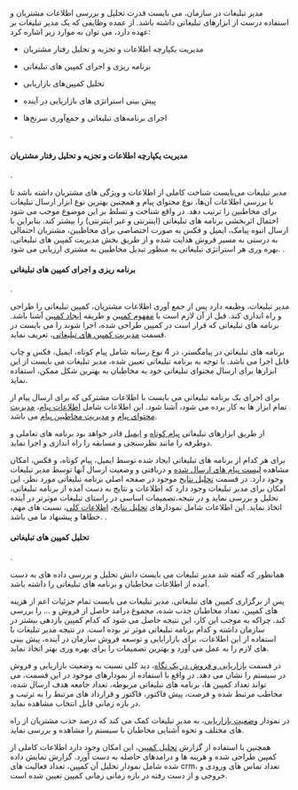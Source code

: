 مدیر تبلیغات در سازمان، می بایست قدرت تحلیل و بررسی اطلاعات مشتریان و استفاده درست از ابزارهای تبلیغاتی داشته باشد. از عمده وظایفی که یک مدیر تبلیغات بر عهده دارد، می توان به موارد زیر اشاره کرد:

-  مدیریت یکپارچه اطلاعات و تجزیه و تحلیل رفتار مشتریان 

- برنامه ریزی و اجرای کمپین های تبلیغاتی

-  تحلیل کمپین‌های بازاریابی

-  پیش بینی استراتژی های بازاریابی در آینده

- اجرای برنامه‌های تبلیغاتی و جمع‌آوری سرنخ‌ها 

.
#### مدیریت یکپارچه اطلاعات و تجزیه و تحلیل رفتار مشتریان 
.

مدیر تبلیغات می‌بایست شناخت کاملی از اطلاعات و ویژگی های مشتریان داشته باشد تا با بررسی اطلاعات آن‌ها، نوع محتوای پیام و همچنین بهترین نوع ابزار ارسال تبلیغات برای مخاطبین را ترتیب دهد. در واقع شناخت و تسلط بر این موضوع موجب می شود احتمال اثربخشی برنامه های تبلیغاتی (اینترنتی و غیر اینترنتی) را بیشتر کند. بنابراین با ارسال انبوه پیامک، ایمیل و فکس به صورت اختصاصی برای مخاطبین، مشتریان احتمالی به درستی به مسیر فروش هدایت شده و از طریق بخش مدیریت کمپین های تبلیغاتی، بهره وری هر استراتژی تبلیغاتی به منظور تبدیل مخاطبین به مشتری ارزیابی می شود.
.

#### برنامه ریزی و اجرای کمپین های تبلیغاتی
.

مدیر تبلیغات، وظیفه دارد پس از جمع آوری اطلاعات مشتریان، کمپین تبلیغاتی را طراحی و راه اندازی کند. قبل از آن لازم است با [مفهوم کمپین](http://septadocs.1st.co.com/payamgostar/documents/%D9%85%D9%81%D9%87%D9%88%D9%85-%DA%A9%D9%85%D9%BE%DB%8C%D9%86-?selectedId=7bdde289-0bcc-4fec-54f3-08d966729247&menuItemType=1&versionId=) و طریقه [ایجاد کمپین](http://septadocs.1st.co.com/payamgostar/documents/%D9%85%D8%B4%D8%A7%D9%87%D8%AF%D9%87-%D9%88-%D8%A7%DB%8C%D8%AC%D8%A7%D8%AF-%DA%A9%D9%85%D9%BE%DB%8C%D9%86?selectedId=febfef90-496f-49a9-54f4-08d966729247&menuItemType=1&versionId=) آشنا باشد. برنامه های تبلیغاتی که قرار است در کمپین طراحی شده، اجرا شوند را می بایست در قسمت [مدیریت کمپین های تبلیغاتی](http://septadocs.1st.co.com/payamgostar/documents/%D9%85%D8%B4%D8%A7%D9%87%D8%AF%D9%87-%D9%88-%D8%A7%DB%8C%D8%AC%D8%A7%D8%AF-%DA%A9%D9%85%D9%BE%DB%8C%D9%86?selectedId=febfef90-496f-49a9-54f4-08d966729247&menuItemType=1&versionId=)، تعریف نماید. 

برنامه های تبلیغاتی در پیامگستر، در 4 نوع رسانه شامل پیام کوتاه، ایمیل، فکس و چاپ قابل اجرا می باشد. با توجه به برنامه تبلیغاتی تعیین شده، مدیر تبلیغات می بایست از این ابزارها برای ارسال محتوای تبلیغاتی خود به مخاطبان به بهترین شکل ممکن، استفاده نماید.

برای اجرای یک برنامه تبلیغاتی می بایست با اطلاعات مشترکی که برای ارسال پیام از تمام ابزار ها به کار برده می شود، آشنا شود. این اطلاعات شامل [اطلاعات پیام](http://septadocs.1st.co.com/payamgostar/documents/%DA%AF%D8%A7%D9%85-%D8%A7%D9%88%D9%84-%D8%A7%D8%B7%D9%84%D8%A7%D8%B9%D8%A7%D8%AA-%D9%BE%DB%8C%D8%A7%D9%85?selectedId=4740fbe6-ce51-42d8-5456-08d966729247&menuItemType=1&versionId=)، [مدیریت محتوای پیام](http://septadocs.1st.co.com/payamgostar/documents/%D9%85%D8%AD%D8%AA%D9%88%D8%A7%DB%8C-%D9%BE%DB%8C%D8%A7%D9%85-%D8%A7%D8%B1%D8%B3%D8%A7%D9%84-%DA%AF%D8%B1%D9%88%D9%87%DB%8C-%D9%BE%DB%8C%D8%A7%D9%85%DA%A9?selectedId=792bc71c-65b8-439e-550a-08d966729247&menuItemType=1&versionId=) و [مدیریت مخاطبین پیام](http://septadocs.1st.co.com/payamgostar/documents/%D9%85%D8%AF%DB%8C%D8%B1%DB%8C%D8%AA-%D9%85%D8%AE%D8%A7%D8%B7%D8%A8%D8%A7%D9%86-%D8%A7%D8%B1%D8%B3%D8%A7%D9%84-%DA%AF%D8%B1%D9%88%D9%87%DB%8C-%D9%BE%DB%8C%D8%A7%D9%85%DA%A9?selectedId=e5b04f2b-1724-4d6a-550b-08d966729247&menuItemType=1&versionId=) می باشد.

از طریق ابزارهای تبلیغاتی [پیام کوتاه](http://septadocs.1st.co.com/payamgostar/documents/%D8%B5%D9%81%D8%AD%D9%87%E2%80%8C%DB%8C-%D8%A7%D8%B5%D9%84%DB%8C-%D8%AE%D8%B7%D9%88%D8%B7-%D9%BE%DB%8C%D8%A7%D9%85-%DA%A9%D9%88%D8%AA%D8%A7%D9%87?selectedId=c9f1a3d4-c90e-4ad9-54fa-08d966729247&menuItemType=1&versionId=) و [ایمیل](http://septadocs.1st.co.com/payamgostar/documents/%D8%A7%DB%8C%D9%85%DB%8C%D9%84?selectedId=6b790cdb-2f16-4575-de1d-08d91e8638da&menuItemType=1&versionId=) قادر خواهد بود برنامه های تعاملی و دوطرفه را مانند نظرسنجی و مسابقه را راه اندازی و اجرا نماید. 

برای هر کدام از برنامه های تبلیغاتی ایجاد شده توسط ایمیل، پیام کوتاه، و فکس، امکان مشاهده [لیست پیام های ارسال شده](http://septadocs.1st.co.com/payamgostar/documents/%D9%84%DB%8C%D8%B3%D8%AA-%D9%BE%DB%8C%D8%A7%D9%85%E2%80%8C%D9%87%D8%A7%DB%8C-%D8%A7%D8%B1%D8%B3%D8%A7%D9%84%DB%8C?selectedId=91918ed3-372a-4223-53e3-08d966729247&menuItemType=1&versionId=) و دریافتی و وضعیت ارسال آنها توسط مدیر تبلیغات وجود دارد. در قسمت [تحلیل نتایج](http://septadocs.1st.co.com/payamgostar/documents/%D9%86%D9%85%D9%88%D8%AF%D8%A7%D8%B1%D9%87%D8%A7%DB%8C-%D8%AA%D8%AD%D9%84%DB%8C%D9%84-%D9%86%D8%AA%D8%A7%DB%8C%D8%AC-?selectedId=f8b3f2f5-08fb-4d89-8480-704ac5a1592d&menuItemType=1&versionId=) موجود در صفحه اصلی برنامه تبلیغاتی مورد نظر، این امکان برای مدیر تبلیغات وجود دارد که اطلاعات و نتایج به دست آمده از برنامه تبلیغاتی،  تحلیل و بررسی نماید و در نتیجه،تصمیمات اساسی در راستای تبلیغات موثرتر در آینده اتخاذ نماید. این اطلاعات شامل نمودارهای [تحلیل نتایج](http://septadocs.1st.co.com/payamgostar/documents/%D9%86%D9%85%D9%88%D8%AF%D8%A7%D8%B1%D9%87%D8%A7%DB%8C-%D8%AA%D8%AD%D9%84%DB%8C%D9%84-%D9%86%D8%AA%D8%A7%DB%8C%D8%AC-?selectedId=f8b3f2f5-08fb-4d89-8480-704ac5a1592d&menuItemType=1&versionId=)، [اطلاعات کلی](http://septadocs.1st.co.com/payamgostar/documents/%D8%A7%D8%B7%D9%84%D8%A7%D8%B9%D8%A7%D8%AA-%DA%A9%D9%84%DB%8C?selectedId=c7a97423-e68a-47cf-bb06-5607ca6377e6&menuItemType=1&versionId=)، نسبت های مهم، خطاها و پیشنهاد ما می باشد.
.

#### تحلیل کمپین های تبلیغاتی 
.

همانطور که گفته شد مدیر تبلیغات می بایست دانش تحلیل و بررسی داده های به دست آمده از اطلاعات مخاطبان و برنامه های تبلیغاتی را داشته باشد.

پس از برگزاری کمپین های تبلیغاتی، مدیر تبلیغات می بایست تمام جزئیات اعم از هزینه های کمپین، تعداد مخاطبان جذب شده، مجموع درامد حاصل از فروش و ... را بررسی کند. چراکه به موجب این کار، این نتیجه حاصل می شود که کدام کمپین بازدهی بیشتر در سازمان داشته و کدام برنامه تبلیغاتی موثر تر بوده است. در نتیجه مدیر تبلیغات با استفاده از این اطلاعات، برای بازارایابی و توسعه فروش سازمان در آینده، پیش بینی های لازم را به عمل می آورد و بهترین تصمیمات را برای بهره وری بهتر اتخاذ نماید.

در قسمت  [بازاریابی و فروش در یک نگاه](http://septadocs.1st.co.com/payamgostar/documents/%D8%A8%D8%A7%D8%B2%D8%A7%D8%B1%DB%8C%D8%A7%D8%A8%DB%8C-%D9%88-%D9%81%D8%B1%D9%88%D8%B4-%D8%AF%D8%B1-%DB%8C%DA%A9-%D9%86%DA%AF%D8%A7%D9%87?selectedId=e5069231-2bd1-4ce2-5499-08d966729247&menuItemType=1&versionId=)، دید کلی نسبت به وضعیت بازاریابی و فروش در سیستم را نشان می دهد. در واقع با استفاده از نمودارهای موجود در این قسمت، می تواند تعداد کمپین ها، برنامه های تبلیغاتی مربوطه، تعداد جامعه هدف ارسال شده، مخاطب مرتبط شده و فرصت، پیش فاکتور، فاکتور و قرارداد های مرتبط را به ترتیب و در بازه زمانی قابل انتخاب مشاهده نماید.

در نمودار [وضعیت بازاریابی](http://septadocs.1st.co.com/payamgostar/documents/%D9%86%D9%85%D9%88%D8%AF%D8%A7%D8%B1-%D9%88%D8%B6%D8%B9%DB%8C%D8%AA-%D8%A8%D8%A7%D8%B2%D8%A7%D8%B1%DB%8C%D8%A7%D8%A8%DB%8C?selectedId=8d64ad86-393a-407b-550e-08d966729247&menuItemType=1&versionId=)، به مدیر تبلیغات کمک می کند که درصد جذب مشتریان از راه های مختلف و نحوه آشنایی مخاطبان با سیستم را مشاهده و  بررسی نماید.


همچنین با استفاده از گزارش [تحلیل کمپین](http://septadocs.1st.co.com/payamgostar/documents/%D9%86%D9%85%D9%88%D8%AF%D8%A7%D8%B1-%D8%AA%D8%AD%D9%84%DB%8C%D9%84-%DA%A9%D9%85%D9%BE%DB%8C%D9%86?selectedId=4879776c-e343-48b3-54f7-08d966729247&menuItemType=1&versionId=)، این امکان وجود دارد اطلاعات کاملی از کمپین طراحی شده  و هرینه ها و درامدهای حاصله به دست آورد. گزارش نمایش داده شده شامل نمودار تحلیل آن کمپین، تعداد فعالیت های crm، تعداد تماس های ورودی و خروجی و از دست رفته در بازه زمانی زمانی کمپین تعیین شده است.

